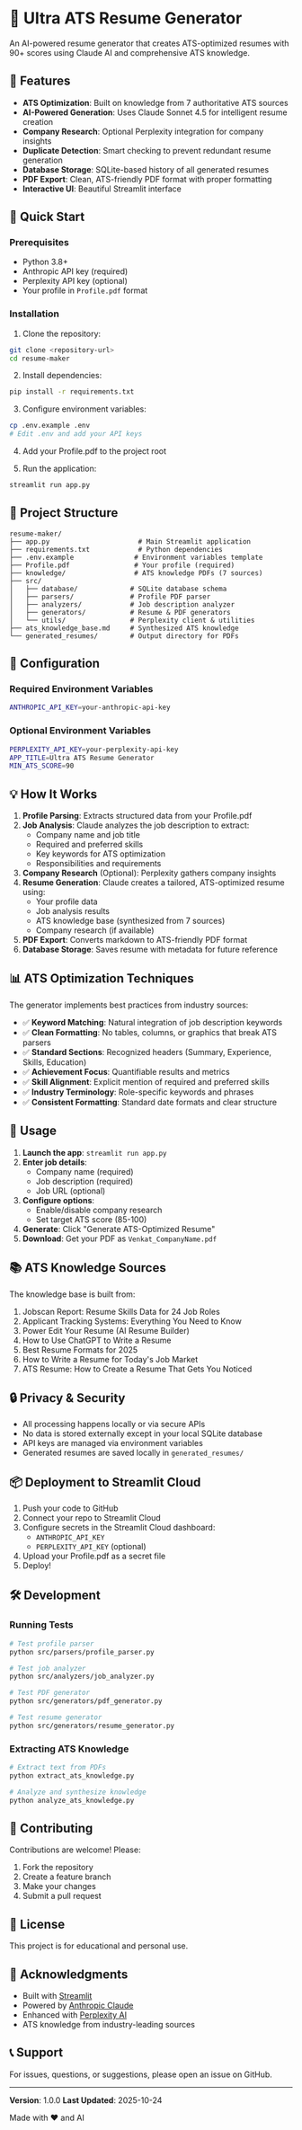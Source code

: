 # 📄 Ultra ATS Resume Generator

An AI-powered resume generator that creates ATS-optimized resumes with 90+ scores using Claude AI and comprehensive ATS knowledge.

## 🌟 Features

- **ATS Optimization**: Built on knowledge from 7 authoritative ATS sources
- **AI-Powered Generation**: Uses Claude Sonnet 4.5 for intelligent resume creation
- **Company Research**: Optional Perplexity integration for company insights
- **Duplicate Detection**: Smart checking to prevent redundant resume generation
- **Database Storage**: SQLite-based history of all generated resumes
- **PDF Export**: Clean, ATS-friendly PDF format with proper formatting
- **Interactive UI**: Beautiful Streamlit interface

## 🚀 Quick Start

### Prerequisites

- Python 3.8+
- Anthropic API key (required)
- Perplexity API key (optional)
- Your profile in `Profile.pdf` format

### Installation

1. Clone the repository:
```bash
git clone <repository-url>
cd resume-maker
```

2. Install dependencies:
```bash
pip install -r requirements.txt
```

3. Configure environment variables:
```bash
cp .env.example .env
# Edit .env and add your API keys
```

4. Add your Profile.pdf to the project root

5. Run the application:
```bash
streamlit run app.py
```

## 📁 Project Structure

```
resume-maker/
├── app.py                      # Main Streamlit application
├── requirements.txt            # Python dependencies
├── .env.example               # Environment variables template
├── Profile.pdf                # Your profile (required)
├── knowledge/                 # ATS knowledge PDFs (7 sources)
├── src/
│   ├── database/             # SQLite database schema
│   ├── parsers/              # Profile PDF parser
│   ├── analyzers/            # Job description analyzer
│   ├── generators/           # Resume & PDF generators
│   └── utils/                # Perplexity client & utilities
├── ats_knowledge_base.md     # Synthesized ATS knowledge
└── generated_resumes/        # Output directory for PDFs
```

## 🔧 Configuration

### Required Environment Variables

```bash
ANTHROPIC_API_KEY=your-anthropic-api-key
```

### Optional Environment Variables

```bash
PERPLEXITY_API_KEY=your-perplexity-api-key
APP_TITLE=Ultra ATS Resume Generator
MIN_ATS_SCORE=90
```

## 💡 How It Works

1. **Profile Parsing**: Extracts structured data from your Profile.pdf
2. **Job Analysis**: Claude analyzes the job description to extract:
   - Company name and job title
   - Required and preferred skills
   - Key keywords for ATS optimization
   - Responsibilities and requirements
3. **Company Research** (Optional): Perplexity gathers company insights
4. **Resume Generation**: Claude creates a tailored, ATS-optimized resume using:
   - Your profile data
   - Job analysis results
   - ATS knowledge base (synthesized from 7 sources)
   - Company research (if available)
5. **PDF Export**: Converts markdown to ATS-friendly PDF format
6. **Database Storage**: Saves resume with metadata for future reference

## 📊 ATS Optimization Techniques

The generator implements best practices from industry sources:

- ✅ **Keyword Matching**: Natural integration of job description keywords
- ✅ **Clean Formatting**: No tables, columns, or graphics that break ATS parsers
- ✅ **Standard Sections**: Recognized headers (Summary, Experience, Skills, Education)
- ✅ **Achievement Focus**: Quantifiable results and metrics
- ✅ **Skill Alignment**: Explicit mention of required and preferred skills
- ✅ **Industry Terminology**: Role-specific keywords and phrases
- ✅ **Consistent Formatting**: Standard date formats and clear structure

## 🎯 Usage

1. **Launch the app**: `streamlit run app.py`
2. **Enter job details**:
   - Company name (required)
   - Job description (required)
   - Job URL (optional)
3. **Configure options**:
   - Enable/disable company research
   - Set target ATS score (85-100)
4. **Generate**: Click "Generate ATS-Optimized Resume"
5. **Download**: Get your PDF as `Venkat_CompanyName.pdf`

## 📚 ATS Knowledge Sources

The knowledge base is built from:

1. Jobscan Report: Resume Skills Data for 24 Job Roles
2. Applicant Tracking Systems: Everything You Need to Know
3. Power Edit Your Resume (AI Resume Builder)
4. How to Use ChatGPT to Write a Resume
5. Best Resume Formats for 2025
6. How to Write a Resume for Today's Job Market
7. ATS Resume: How to Create a Resume That Gets You Noticed

## 🔒 Privacy & Security

- All processing happens locally or via secure APIs
- No data is stored externally except in your local SQLite database
- API keys are managed via environment variables
- Generated resumes are saved locally in `generated_resumes/`

## 📦 Deployment to Streamlit Cloud

1. Push your code to GitHub
2. Connect your repo to Streamlit Cloud
3. Configure secrets in the Streamlit Cloud dashboard:
   - `ANTHROPIC_API_KEY`
   - `PERPLEXITY_API_KEY` (optional)
4. Upload your Profile.pdf as a secret file
5. Deploy!

## 🛠️ Development

### Running Tests

```bash
# Test profile parser
python src/parsers/profile_parser.py

# Test job analyzer
python src/analyzers/job_analyzer.py

# Test PDF generator
python src/generators/pdf_generator.py

# Test resume generator
python src/generators/resume_generator.py
```

### Extracting ATS Knowledge

```bash
# Extract text from PDFs
python extract_ats_knowledge.py

# Analyze and synthesize knowledge
python analyze_ats_knowledge.py
```

## 🤝 Contributing

Contributions are welcome! Please:

1. Fork the repository
2. Create a feature branch
3. Make your changes
4. Submit a pull request

## 📝 License

This project is for educational and personal use.

## 🙏 Acknowledgments

- Built with [Streamlit](https://streamlit.io/)
- Powered by [Anthropic Claude](https://www.anthropic.com/)
- Enhanced with [Perplexity AI](https://www.perplexity.ai/)
- ATS knowledge from industry-leading sources

## 📞 Support

For issues, questions, or suggestions, please open an issue on GitHub.

---

**Version**: 1.0.0
**Last Updated**: 2025-10-24

Made with ❤️ and AI
